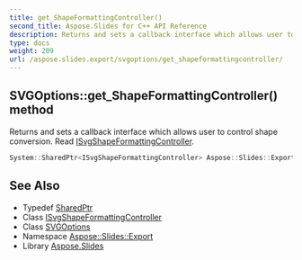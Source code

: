 ```yaml
---
title: get_ShapeFormattingController()
second_title: Aspose.Slides for C++ API Reference
description: Returns and sets a callback interface which allows user to control shape conversion. Read ISvgShapeFormattingController.
type: docs
weight: 209
url: /aspose.slides.export/svgoptions/get_shapeformattingcontroller/
---
```

## SVGOptions::get_ShapeFormattingController() method


Returns and sets a callback interface which allows user to control shape conversion. Read [ISvgShapeFormattingController](../../isvgshapeformattingcontroller/).

```cpp
System::SharedPtr<ISvgShapeFormattingController> Aspose::Slides::Export::SVGOptions::get_ShapeFormattingController() override
```

## See Also

* Typedef [SharedPtr](../../../system/sharedptr/)
* Class [ISvgShapeFormattingController](../../isvgshapeformattingcontroller/)
* Class [SVGOptions](../)
* Namespace [Aspose::Slides::Export](../../)
* Library [Aspose.Slides](../../../)